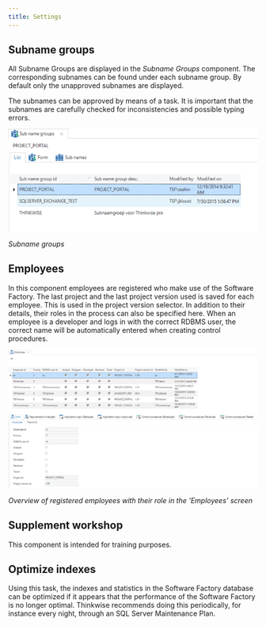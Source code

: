 ```yaml
---
title: Settings
---
```


## Subname groups

All Subname Groups are displayed in the *Subname Groups* component. The corresponding subnames can be found under each subname group. By default only the unapproved subnames are displayed.

The subnames can be approved by means of a task. It is important that the subnames are carefully checked for inconsistencies and possible typing errors.

![](../assets/sf/image313.png)

*Subname groups*

## Employees

In this component employees are registered who make use of the Software Factory. The last project and the last project version used is saved for each employee. This is used in the project version selector. In addition to their details, their roles in the process can also be specified here. When an employee is a developer and logs in with the correct RDBMS user, the correct name will be automatically entered when creating control procedures.

![](../assets/sf/image314.png)

*Overview of registered employees with their role in the 'Employees' screen*

## Supplement workshop

This component is intended for training purposes.

## Optimize indexes

Using this task, the indexes and statistics in the Software Factory database can be optimized if it appears that the performance of the Software Factory is no longer optimal. Thinkwise recommends doing this periodically, for instance every night, through an SQL Server Maintenance Plan.
